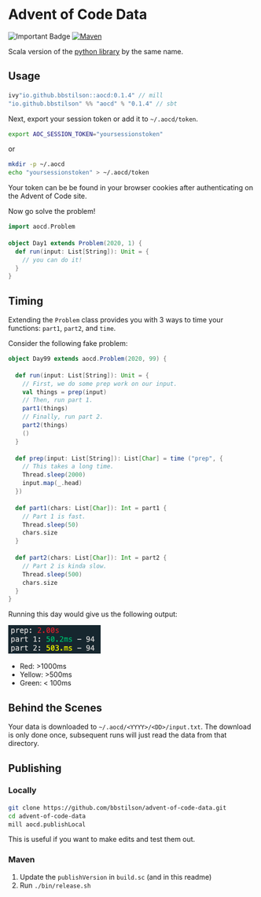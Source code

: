 # Advent of Code Data

![Important Badge][badge] [![Maven][maven]][mavenlink]

[badge]: https://img.shields.io/badge/works-on%20my%20machine-success?style=for-the-badge
[maven]: https://img.shields.io/maven-central/v/io.github.bbstilson/aocd_2.13?color=blue&style=for-the-badge
[mavenlink]: https://search.maven.org/artifact/io.github.bbstilson/aocd_2.13

Scala version of the [python library](https://github.com/wimglenn/advent-of-code-data) by the same name.

## Usage

```scala
ivy"io.github.bbstilson::aocd:0.1.4" // mill
"io.github.bbstilson" %% "aocd" % "0.1.4" // sbt
```

Next, export your session token or add it to `~/.aocd/token`.

```bash
export AOC_SESSION_TOKEN="yoursessionstoken"
```

or

```bash
mkdir -p ~/.aocd
echo "yoursessionstoken" > ~/.aocd/token
```

Your token can be be found in your browser cookies after authenticating on the Advent of Code site.

Now go solve the problem!

```scala
import aocd.Problem

object Day1 extends Problem(2020, 1) {
  def run(input: List[String]): Unit = {
    // you can do it!
  }
}
```

## Timing

Extending the `Problem` class provides you with 3 ways to time your functions: `part1`, `part2`, and `time`.

Consider the following fake problem:

```scala
object Day99 extends aocd.Problem(2020, 99) {

  def run(input: List[String]): Unit = {
    // First, we do some prep work on our input.
    val things = prep(input)
    // Then, run part 1.
    part1(things)
    // Finally, run part 2.
    part2(things)
    ()
  }

  def prep(input: List[String]): List[Char] = time ("prep", {
    // This takes a long time.
    Thread.sleep(2000)
    input.map(_.head)
  })

  def part1(chars: List[Char]): Int = part1 {
    // Part 1 is fast.
    Thread.sleep(50)
    chars.size
  }

  def part2(chars: List[Char]): Int = part2 {
    // Part 2 is kinda slow.
    Thread.sleep(500)
    chars.size
  }
}
```

Running this day would give us the following output:

![output](./output.png)

- Red: >1000ms
- Yellow: >500ms
- Green: < 100ms

## Behind the Scenes

Your data is downloaded to `~/.aocd/<YYYY>/<DD>/input.txt`. The download is only done once, subsequent runs will just read the data from that directory.

## Publishing

### Locally

```bash
git clone https://github.com/bbstilson/advent-of-code-data.git
cd advent-of-code-data
mill aocd.publishLocal
```

This is useful if you want to make edits and test them out.

### Maven

1. Update the `publishVersion` in `build.sc` (and in this readme)
2. Run `./bin/release.sh`
